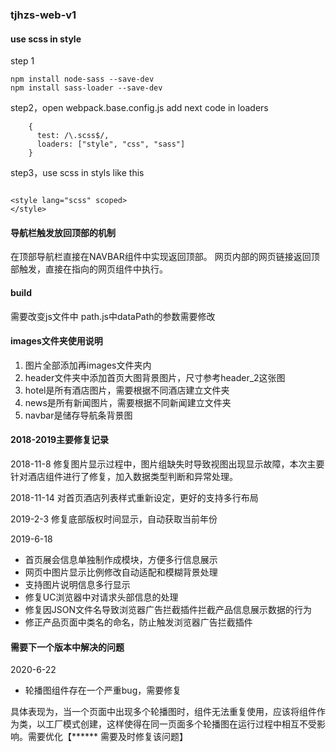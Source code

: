 ### tjhzs-web-v1

#### use scss in style
step 1
```
npm install node-sass --save-dev
npm install sass-loader --save-dev

```

step2，open webpack.base.config.js add next code in loaders

```
    {
      test: /\.scss$/,
      loaders: ["style", "css", "sass"]
    }
```

step3，use scss in styls like this

```

<style lang="scss" scoped>
</style>

```

#### 导航栏触发放回顶部的机制
在顶部导航栏直接在NAVBAR组件中实现返回顶部。
网页内部的网页链接返回顶部触发，直接在指向的网页组件中执行。


#### build
需要改变js文件中 path.js中dataPath的参数需要修改

#### images文件夹使用说明
1. 图片全部添加再images文件夹内
2. header文件夹中添加首页大图背景图片，尺寸参考header_2这张图
3. hotel是所有酒店图片，需要根据不同酒店建立文件夹
4. news是所有新闻图片，需要根据不同新闻建立文件夹
5. navbar是储存导航条背景图


#### 2018-2019主要修复记录

2018-11-8
修复图片显示过程中，图片组缺失时导致视图出现显示故障，本次主要针对酒店组件进行了修复，加入数据类型判断和异常处理。

2018-11-14
对首页酒店列表样式重新设定，更好的支持多行布局

2019-2-3
修复底部版权时间显示，自动获取当前年份

2019-6-18
* 首页展会信息单独制作成模块，方便多行信息展示
* 网页中图片显示比例修改自动适配和模糊背景处理
* 支持图片说明信息多行显示
* 修复UC浏览器中对请求头部信息的处理
* 修复因JSON文件名导致浏览器广告拦截插件拦截产品信息展示数据的行为
* 修正产品页面中类名的命名，防止触发浏览器广告拦截插件

#### 需要下一个版本中解决的问题

2020-6-22
* 轮播图组件存在一个严重bug，需要修复

具体表现为，当一个页面中出现多个轮播图时，组件无法重复使用，应该将组件作为类，以工厂模式创建，这样使得在同一页面多个轮播图在运行过程中相互不受影响。需要优化【****** 需要及时修复该问题】


